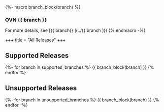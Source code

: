 {%- macro branch_block(branch) %}
### OVN {{ branch }}
For more details, see [{{ branch}} ](../{{ branch }})
{% endmacro -%}

+++
title = "All Releases"
+++

## Supported Releases
{%- for branch in supported_branches %}
{{ branch_block(branch) }}
{% endfor %}
## Unsupported Releases
{%- for branch in unsupported_branches %}
{{ branch_block(branch) }}
{% endfor -%}
